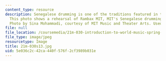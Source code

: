 ```yaml
---
content_type: resource
description: Senegalese drumming is one of the traditions featured in this course.
  This photo shows a rehearsal of Rambax MIT, MIT's Senegalese drumming ensemble.
  Photo by Sina Mohammadi, courtesy of MIT Music and Theater Arts. Used with permission.
file: null
file_location: /coursemedia/21m-030-introduction-to-world-music-spring-2013/5e036c2c42ca440f576f2cf3989b031e_21m-030s13.jpg
file_type: image/jpeg
resourcetype: Image
title: 21m-030s13.jpg
uid: 5e036c2c-42ca-440f-576f-2cf3989b031e
---
```


